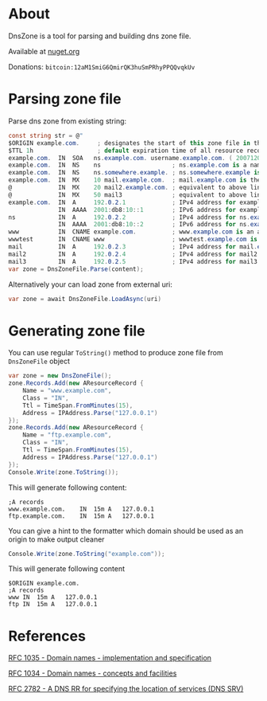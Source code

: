 # About

DnsZone is a tool for parsing and building dns zone file.

Available at [nuget.org](https://www.nuget.org/packages/DnsZone/)

Donations: ```bitcoin:12aM1SmiG6QmirQK3huSmPRhyPPQQvqkUv```

# Parsing zone file

Parse dns zone from existing string:

```C#
const string str = @"
$ORIGIN example.com.     ; designates the start of this zone file in the namespace
$TTL 1h                  ; default expiration time of all resource records without their own TTL value
example.com.  IN  SOA   ns.example.com. username.example.com. ( 2007120710 1d 2h 4w 1h )
example.com.  IN  NS    ns                    ; ns.example.com is a nameserver for example.com
example.com.  IN  NS    ns.somewhere.example. ; ns.somewhere.example is a backup nameserver for example.com
example.com.  IN  MX    10 mail.example.com.  ; mail.example.com is the mailserver for example.com
@             IN  MX    20 mail2.example.com. ; equivalent to above line, ""@"" represents zone origin
@             IN  MX    50 mail3              ; equivalent to above line, but using a relative host name
example.com.  IN  A     192.0.2.1             ; IPv4 address for example.com
              IN  AAAA  2001:db8:10::1        ; IPv6 address for example.com
ns            IN  A     192.0.2.2             ; IPv4 address for ns.example.com
              IN  AAAA  2001:db8:10::2        ; IPv6 address for ns.example.com
www           IN  CNAME example.com.          ; www.example.com is an alias for example.com
wwwtest       IN  CNAME www                   ; wwwtest.example.com is another alias for www.example.com
mail          IN  A     192.0.2.3             ; IPv4 address for mail.example.com
mail2         IN  A     192.0.2.4             ; IPv4 address for mail2.example.com
mail3         IN  A     192.0.2.5             ; IPv4 address for mail3.example.com";
var zone = DnsZoneFile.Parse(content);
```

Alternatively your can load zone from external uri:

```C#
var zone = await DnsZoneFile.LoadAsync(uri)
```

# Generating zone file

You can use regular `ToString()` method to produce zone file from `DnsZoneFile` object

```C#
var zone = new DnsZoneFile();
zone.Records.Add(new AResourceRecord {
    Name = "www.example.com",
    Class = "IN",
    Ttl = TimeSpan.FromMinutes(15),
    Address = IPAddress.Parse("127.0.0.1")
});
zone.Records.Add(new AResourceRecord {
    Name = "ftp.example.com",
    Class = "IN",
    Ttl = TimeSpan.FromMinutes(15),
    Address = IPAddress.Parse("127.0.0.1")
});
Console.Write(zone.ToString());
```

This will generate following content:

```
;A records
www.example.com.	IN	15m	A	127.0.0.1	
ftp.example.com.	IN	15m	A	127.0.0.1	
```
You can give a hint to the formatter which domain should be used as an origin to make output cleaner

```C#
Console.Write(zone.ToString("example.com"));
```

This will generate following content

```
$ORIGIN example.com.
;A records
www	IN	15m	A	127.0.0.1	
ftp	IN	15m	A	127.0.0.1	
```

# References

[RFC 1035 - Domain names - implementation and specification](https://tools.ietf.org/html/rfc1035)

[RFC 1034 - Domain names - concepts and facilities](https://tools.ietf.org/html/rfc1034)

[RFC 2782 - A DNS RR for specifying the location of services (DNS SRV)](https://tools.ietf.org/html/rfc2782)
